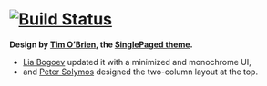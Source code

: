 # [![Build Status](https://travis-ci.org/abremges/abremges.github.io.svg)](https://travis-ci.org/abremges/abremges.github.io)

**Design by [Tim O’Brien](http://t413.com/), the [SinglePaged theme](https://github.com/t413/SinglePaged).**
- [Lia Bogoev](https://github.com/bogoli/bogoli.github.io) updated it with a minimized and monochrome UI,
- and [Peter Solymos](https://github.com/psolymos/psolymos.github.io) designed the two-column layout at the top.
